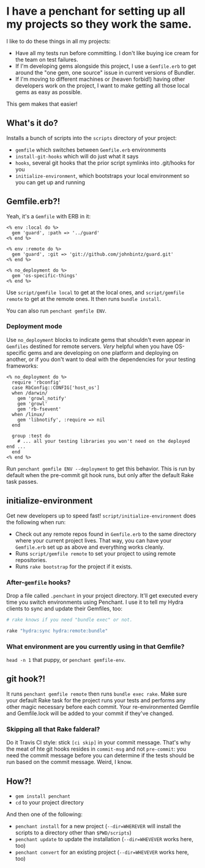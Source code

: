 # I have a penchant for setting up all my projects so they work the same.

I like to do these things in all my projects:

* Have all my tests run before committing. I don't like buying ice cream for the team on test failures.
* If I'm developing gems alongside this project, I use a `Gemfile.erb` to get around the "one gem, one source" issue in
  current versions of Bundler.
* If I'm moving to different machines or (heaven forbid!) having other developers work on the project, I want to make
  getting all those local gems as easy as possible.

This gem makes that easier!

## What's it do?

Installs a bunch of scripts into the `scripts` directory of your project:

* `gemfile` which switches between `Gemfile.erb` environments
* `install-git-hooks` which will do just what it says
* `hooks`, several git hooks that the prior script symlinks into .git/hooks for you
* `initialize-environment`, which bootstraps your local environment so you can get up and running

## Gemfile.erb?!

Yeah, it's a `Gemfile` with ERB in it:

``` erb
<% env :local do %>
  gem 'guard', :path => '../guard'
<% end %>

<% env :remote do %>
  gem 'guard', :git => 'git://github.com/johnbintz/guard.git'
<% end %>

<% no_deployment do %>
  gem 'os-specific-things'
<% end %>
```

Use `script/gemfile local` to get at the local ones, and `script/gemfile remote` to get at the remote ones.
It then runs `bundle install`.

You can also run `penchant gemfile ENV`.

### Deployment mode

Use `no_deployment` blocks to indicate gems that shouldn't even appear in `Gemfiles` destined for
remote servers. *Very* helpful when you have OS-specific gems and are developing on one platform
and deploying on another, or if you don't want to deal with the dependencies for your testing
frameworks:

``` erb
<% no_deployment do %>
  require 'rbconfig'
  case RbConfig::CONFIG['host_os']
  when /darwin/
    gem 'growl_notify'
    gem 'growl'
    gem 'rb-fsevent'
  when /linux/
    gem 'libnotify', :require => nil
  end

  group :test do
    # ... all your testing libraries you won't need on the deployed end ...
  end
<% end %>
```

Run `penchant gemfile ENV --deployment` to get this behavior. This is run by default when the
pre-commit git hook runs, but only after the default Rake task passes.

## initialize-environment

Get new developers up to speed fast! `script/initialize-environment` does the following when run:

* Check out any remote repos found in `Gemfile.erb` to the same directory where your current project lives.
  That way, you can have your `Gemfile.erb` set up as above and everything works cleanly.
* Runs `script/gemfile remote` to set your project to using remote repositories.
* Runs `rake bootstrap` for the project if it exists.

### After-`gemfile` hooks?

Drop a file called `.penchant` in your project directory. It'll get executed every time you switch environments using
Penchant. I use it to tell my Hydra clients to sync and update their Gemfiles, too:

``` ruby
# rake knows if you need "bundle exec" or not.

rake "hydra:sync hydra:remote:bundle"
```

### What environment are you currently using in that Gemfile?

`head -n 1` that puppy, or `penchant gemfile-env`.

## git hook?!

It runs `penchant gemfile remote` then runs `bundle exec rake`. Make sure your default Rake task for the project runs your
tests and performs any other magic necessary before each commit. Your re-environmented Gemfile and Gemfile.lock will be added
to your commit if they've changed.

### Skipping all that Rake falderal?

Do it Travis CI style: stick `[ci skip]` in your commit message. That's why the meat of hte git hooks resides in
`commit-msg` and not `pre-commit`: you need the commit message before you can determine if the tests should be run
based on the commit message. Weird, I know.

## How?!

* `gem install penchant`
* `cd` to your project directory

And then one of the following:

* `penchant install` for a new project (`--dir=WHEREVER` will install the scripts to a directory other than `$PWD/scripts`)
* `penchant update` to update the installation (`--dir=WHEVEVER` works here, too)
* `penchant convert` for an existing project (`--dir=WHEVEVER` works here, too)

